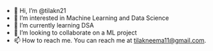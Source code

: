 - 👋 Hi, I’m @tilakn21
- 👀 I’m interested in Machine Learning and Data Science 
- 🌱 I’m currently learning DSA
- 💞️ I’m looking to collaborate on a ML project
- 📫 How to reach me. You can reach me at tilakneema11@gmail.com.

<!---
tilakn21/tilakn21 is a ✨ special ✨ repository because its `README.md` (this file) appears on your GitHub profile.
You can click the Preview link to take a look at your changes.
--->
